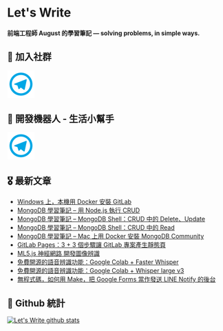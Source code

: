 # Let's Write
#### 前端工程師 August 的學習筆記 — solving problems, in simple ways.

## 🎉 加入社群
[![Telegram](https://raw.githubusercontent.com/letswritetw/letswritetw/master/dist/img/telegram.svg)](https://t.me/letswritetw)

## 👑 開發機器人 - 生活小幫手
[![Telegram](https://raw.githubusercontent.com/letswritetw/letswritetw/master/dist/img/telegram.svg)](https://t.me/lifetifulBot)

<!--
**letswritetw/letswritetw** is a ✨ _special_ ✨ repository because its `README.md` (this file) appears on your GitHub profile.

Here are some ideas to get you started:

- 🔭 I’m currently working on ...
- 🌱 I’m currently learning ...
- 👯 I’m looking to collaborate on ...
- 🤔 I’m looking for help with ...
- 💬 Ask me about ...
- 📫 How to reach me: ...
- 😄 Pronouns: ...
- ⚡ Fun fact: ...
-->
<!-- BLOG-POST-LIST:END -->

<!-- 訂閱 Let's Write RSS -->
<!-- 參考來源：
      https://www.youtube.com/watch?v=ECuqb5Tv9qI
      https://github.com/marketplace/actions/blog-post-workflow
-->
## 🎖 最新文章
<!-- BLOG-POST-LIST:START -->
- [Windows 上，本機用 Docker 安裝 GitLab](https://www.letswrite.tw/windows-docker-gitlab/)
- [MongoDB 學習筆記 – 用 Node.js 執行 CRUD](https://www.letswrite.tw/mongodb-node-crud/)
- [MongoDB 學習筆記 – MongoDB Shell：CRUD 中的 Delete、Update](https://www.letswrite.tw/mongosh-delete-update/)
- [MongoDB 學習筆記 – MongoDB Shell：CRUD 中的 Read](https://www.letswrite.tw/mongosh-find/)
- [MongoDB 學習筆記 – Mac 上用 Docker 安裝 MongoDB Community](https://www.letswrite.tw/mongodb-mac-docker-install/)
- [GitLab Pages：3 + 3 個步驟讓 GitLab 專案產生靜態頁](https://www.letswrite.tw/gitlab-pages/)
- [ML5.js 神經網路 開發圖像辨識](https://www.letswrite.tw/ml5-image-classifier/)
- [免費開源的語音辨識功能：Google Colab + Faster Whisper](https://www.letswrite.tw/colab-faster-whisper/)
- [免費開源的語音辨識功能：Google Colab + Whisper large v3](https://www.letswrite.tw/colab-whisper-large-v3/)
- [無程式碼，如何用 Make，把 Google Forms 當作發送 LINE Notify 的後台](https://www.letswrite.tw/make-form-line/)
<!-- BLOG-POST-LIST:END -->


## 🥁 Github 統計
[![Let's Write github stats](https://github-readme-stats.vercel.app/api?username=letswritetw&show_icons=true&hide=contribs,prs&title_color=00BAFF&icon_color=008BBF)](https://github.com/letswritetw)
